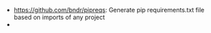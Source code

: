 
 * https://github.com/bndr/pipreqs: Generate pip requirements.txt file based on imports of any project
 * 